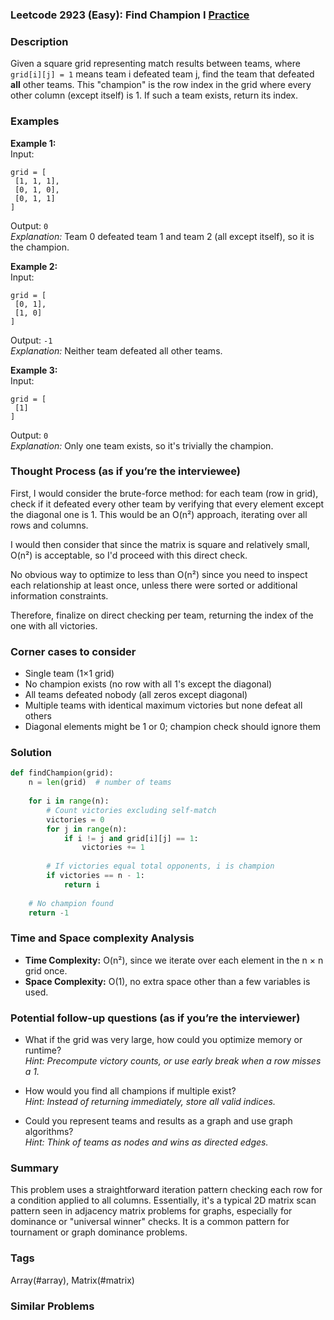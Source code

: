 ### Leetcode 2923 (Easy): Find Champion I [Practice](https://leetcode.com/problems/find-champion-i)

### Description  
Given a square grid representing match results between teams, where `grid[i][j] = 1` means team i defeated team j, find the team that defeated **all** other teams. This "champion" is the row index in the grid where every other column (except itself) is 1. If such a team exists, return its index.

### Examples  

**Example 1:**  
Input:  
```
grid = [
 [1, 1, 1],
 [0, 1, 0],
 [0, 1, 1]
]
```  
Output: `0`  
*Explanation:* Team 0 defeated team 1 and team 2 (all except itself), so it is the champion.

**Example 2:**  
Input:  
```
grid = [
 [0, 1],
 [1, 0]
]
```  
Output: `-1`  
*Explanation:* Neither team defeated all other teams.

**Example 3:**  
Input:  
```
grid = [
 [1]
]
```  
Output: `0`  
*Explanation:* Only one team exists, so it's trivially the champion.

### Thought Process (as if you’re the interviewee)  
First, I would consider the brute-force method: for each team (row in grid), check if it defeated every other team by verifying that every element except the diagonal one is 1. This would be an O(n²) approach, iterating over all rows and columns.

I would then consider that since the matrix is square and relatively small, O(n²) is acceptable, so I'd proceed with this direct check.

No obvious way to optimize to less than O(n²) since you need to inspect each relationship at least once, unless there were sorted or additional information constraints.

Therefore, finalize on direct checking per team, returning the index of the one with all victories.

### Corner cases to consider  
- Single team (1×1 grid)  
- No champion exists (no row with all 1's except the diagonal)  
- All teams defeated nobody (all zeros except diagonal)  
- Multiple teams with identical maximum victories but none defeat all others  
- Diagonal elements might be 1 or 0; champion check should ignore them

### Solution

```python
def findChampion(grid):
    n = len(grid)  # number of teams
    
    for i in range(n):
        # Count victories excluding self-match
        victories = 0
        for j in range(n):
            if i != j and grid[i][j] == 1:
                victories += 1
        
        # If victories equal total opponents, i is champion
        if victories == n - 1:
            return i
    
    # No champion found
    return -1
```

### Time and Space complexity Analysis  

- **Time Complexity:** O(n²), since we iterate over each element in the n × n grid once.  
- **Space Complexity:** O(1), no extra space other than a few variables is used.

### Potential follow-up questions (as if you’re the interviewer)  

- What if the grid was very large, how could you optimize memory or runtime?  
  *Hint: Precompute victory counts, or use early break when a row misses a 1.*

- How would you find all champions if multiple exist?  
  *Hint: Instead of returning immediately, store all valid indices.*

- Could you represent teams and results as a graph and use graph algorithms?  
  *Hint: Think of teams as nodes and wins as directed edges.*

### Summary
This problem uses a straightforward iteration pattern checking each row for a condition applied to all columns. Essentially, it's a typical 2D matrix scan pattern seen in adjacency matrix problems for graphs, especially for dominance or "universal winner" checks. It is a common pattern for tournament or graph dominance problems.

### Tags
Array(#array), Matrix(#matrix)

### Similar Problems
